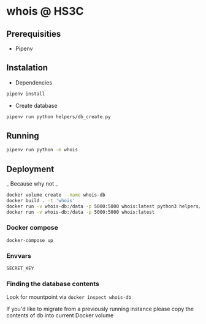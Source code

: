 # whois @ HS3C

## Prerequisities

- Pipenv

## Instalation

- Dependencies

```bash
pipenv install
```

- Create database

```bash
pipenv run python helpers/db_create.py
```

## Running

```bash
pipenv run python -m whois
```

## Deployment

_ Because why not _

```bash
docker volume create --name whois-db
docker build . -t 'whois'
docker run -v whois-db:/data -p 5000:5000 whois:latest python3 helpers/db_create.py
docker run -v whois-db:/data -p 5000:5000 whois:latest
```
### Docker compose

`docker-compose up`

### Envvars

`SECRET_KEY`

### Finding the database contents

Look for mountpoint via `docker inspect whois-db`

If you'd like to migrate from a previously running instance please copy the contents of db into current Docker volume
